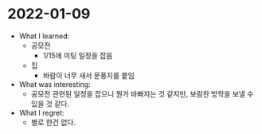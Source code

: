 # 2022-01-09

- What I learned: 
  - 공모전
    - 1/15에 미팅 일정을 잡음
  - 집
    - 바람이 너무 새서 문풍지를 붙임
- What was interesting: 
  - 공모전 관련된 일정을 잡으니 뭔가 바빠지는 것 같지만, 보람찬 방학을 보낼 수 있을 것 같다.
- What I regret: 
  - 별로 한건 없다.